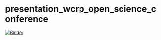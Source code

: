 # presentation_wcrp_open_science_conference
[![Binder](https://mybinder.org/badge_logo.svg)](https://mybinder.org/v2/gh/jbusecke/presentation_wcrp_open_science_conference/main?labpath=live_demo.ipynb)
